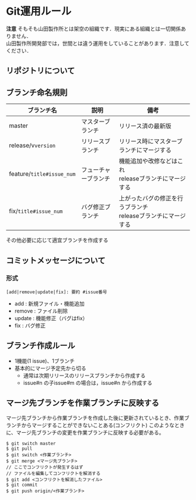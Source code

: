 # Git運用ルール
**注意**
そもそも山田製作所とは架空の組織です．現実にある組織とは一切関係ありません．  
山田製作所開発部では，世間とは違う運用をしていることがあります．注意してください．

## リポジトリについて

## ブランチ命名規則


| ブランチ名 | 説明 | 備考 |
| -------- | -- | -------- |
| master     | マスターブランチ | リリース済の最新版     |
| release/v`version` | リリースブランチ | リリース時にマスターブランチにマージする|
| feature/`title#issue_num` |フューチャーブランチ|機能追加や改修などはこれ<br>releaseブランチにマージする|
| fix/`title#issue_num` |バグ修正ブランチ|上がったバグの修正を行うブランチ<br>releaseブランチにマージする|
その他必要に応じて適宜ブランチを作成する

## コミットメッセージについて
### 形式
```
[add|remove|update|fix]: 要約 #issue番号
```
* add : 新規ファイル・機能追加
* remove : ファイル削除
* update : 機能修正（バグはfix）
* fix : バグ修正

## ブランチ作成ルール
* 1機能(1 issue)、1ブランチ
* 基本的にマージ予定先から切る
    * 通常は次期リリースのリリースブランチから作成する
    * issue#n の子issue#m の場合は，issue#n から作成する

## マージ先ブランチを作業ブランチに反映する
マージ先ブランチから作業ブランチを作成した後に更新されているとき、作業ブランチからマージすることができないことある(コンフリクト)
このようなときに、マージ先ブランチの変更を作業ブランチに反映する必要がある。
```
$ git switch master
$ git pull
$ git switch <作業ブランチ>
$ git merge <マージ先ブランチ>
// ここでコンフリクトが発生するはず
// ファイルを編集してコンフリクトを解消する
$ git add <コンフリクトを解消したファイル>
$ git commit 
$ git push origin/<作業ブランチ>
```

<br>
<br>
